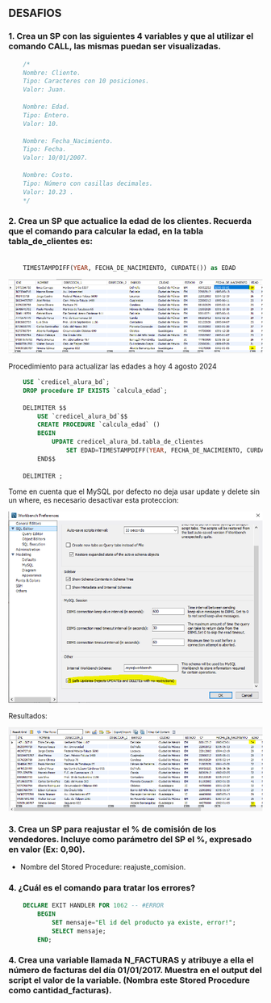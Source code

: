 ## DESAFIOS

### 1. Crea un SP con las siguientes 4 variables y que al utilizar el comando CALL, las mismas puedan ser visualizadas.

```sql
    /*
    Nombre: Cliente. 
    Tipo: Caracteres con 10 posiciones. 
    Valor: Juan.

    Nombre: Edad. 
    Tipo: Entero. 
    Valor: 10.

    Nombre: Fecha_Nacimiento. 
    Tipo: Fecha. 
    Valor: 10/01/2007.

    Nombre: Costo. 
    Tipo: Número con casillas decimales. 
    Valor: 10.23 .
    */

```


### 2. Crea un SP que actualice la edad de los clientes. Recuerda que el comando para calcular la edad, en la tabla tabla_de_clientes es:

```sql

    TIMESTAMPDIFF(YEAR, FECHA_DE_NACIMIENTO, CURDATE()) as EDAD
```

![Edades en BD](/imagenes/desafios/edades_bd.png)


Procedimiento para actualizar las edades a hoy 4 agosto 2024

```sql
    USE `credicel_alura_bd`;
    DROP procedure IF EXISTS `calcula_edad`;

    DELIMITER $$
        USE `credicel_alura_bd`$$
        CREATE PROCEDURE `calcula_edad` ()
        BEGIN
            UPDATE credicel_alura_bd.tabla_de_clientes
                SET EDAD=TIMESTAMPDIFF(YEAR, FECHA_DE_NACIMIENTO, CURDATE());
        END$$

    DELIMITER ;
```

Tome en cuenta que el MySQL por defecto no deja usar update y delete sin un where, es necesario desactivar esta proteccion:

![Desactivar Safe Mode](/imagenes/desafios/desactivar_safe_mode.png)

Resultados:

![Resultados Edad](/imagenes/desafios/resultados_edad.png)


### 3. Crea un SP para reajustar el % de comisión de los vendedores. Incluye como parámetro del SP el %, expresado en valor (Ex: 0,90).

- Nombre del Stored Procedure: reajuste_comision.



### 4. ¿Cuál es el comando para tratar los errores?

```SQL
    DECLARE EXIT HANDLER FOR 1062 -- #ERROR
		BEGIN
			SET mensaje="El id del producto ya existe, error!";
            SELECT mensaje;
        END;
```


### 4. Crea una variable llamada N_FACTURAS y atribuye a ella el número de facturas del día 01/01/2017. Muestra en el output del script el valor de la variable. (Nombra este Stored Procedure como cantidad_facturas).

